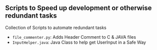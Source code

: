 ## Scripts to Speed up development or otherwise redundant tasks
Collection of Scripts to automate redundant tasks

- `file_commenter.py`: Adds Header Comment to C & JAVA files
- `InputHelper.java`: Java Class to help get UserInput in a Safe Way  
